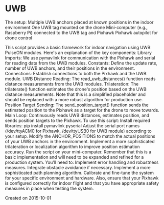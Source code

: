 # UWB
The setup:
Multiple UWB anchors placed at known positions in the indoor environment
One UWB tag mounted on the drone
Mini-computer (e.g., Raspberry Pi) connected to the UWB tag and Pixhawk
Pixhawk autopilot for drone control


This script provides a basic framework for indoor navigation using UWB PulseON modules. Here's an explanation of the key components:
Library Imports: We use pymavlink for communication with the Pixhawk and serial for reading data from the UWB modules.
Constants: Define the update rate, number of UWB anchors, and their positions in the environment.
Connections: Establish connections to both the Pixhawk and the UWB module.
UWB Distance Reading: The read_uwb_distances() function reads distance measurements from the UWB modules.
Trilateration: The trilaterate() function estimates the drone's position based on the UWB distance measurements. Note that this is a simplified placeholder and should be replaced with a more robust algorithm for production use.
Position Target Sending: The send_position_target() function sends the estimated position to the Pixhawk as a target for the drone to move towards.
Main Loop: Continuously reads UWB distances, estimates position, and sends position targets to the Pixhawk.
To use this script:
Install required libraries: pip install pymavlink pyserial
Adjust the serial port names (/dev/ttyACM0 for Pixhawk, /dev/ttyUSB0 for UWB module) according to your setup.
Modify the ANCHOR_POSITIONS to match the actual positions of your UWB anchors in the environment.
Implement a more sophisticated trilateration or localization algorithm to improve position estimation accuracy.
Run the script on your mini-computer.
Remember that this is a basic implementation and will need to be expanded and refined for a production system. You'll need to:
Implement error handling and robustness measures.
Integrate obstacle avoidance if necessary.
Implement a more sophisticated path planning algorithm.
Calibrate and fine-tune the system for your specific environment and hardware.
Also, ensure that your Pixhawk is configured correctly for indoor flight and that you have appropriate safety measures in place when testing the system.

Created on 2015-10-01